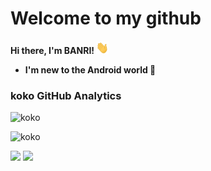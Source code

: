 # Welcome to my github
<h4>Hi there, I'm BANRI! <img src="https://raw.githubusercontent.com/ABSphreak/ABSphreak/master/gifs/Hi.gif" width="20px" height="20px">

 - I'm new to the Android world 📱</h4>

### koko GitHub Analytics
![koko](https://github-readme-stats-eight-theta.vercel.app/api?username=KAGA-KOKO&show_icons=true&theme=nightowl&include_all_commits=true&count_private=true)

![koko](https://github-readme-stats-eight-theta.vercel.app/api/top-langs/?username=KAGA-KOKO&layout=compact&langs_count=8&theme=nightowl)

<p align="left">
 <img src="https://komarev.com/ghpvc/?username=KAGA-KOKOt&style=flat-square"/>
 <img src="https://img.shields.io/badge/dynamic/json?logo=github&label=GitHub+Followers&labelColor=282c34&color=181717&query=%24.data.totalSubs&url=https%3A%2F%2Fapi.spencerwoo.com%2Fsubstats%2F%3Fsource%3Dgithub%26queryKey%3DKAGA-KOKO&longCache=true"/>
</p>
